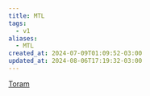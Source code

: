 ```yaml
---
title: MTL
tags:
  - v1
aliases:
  - MTL
created_at: 2024-07-09T01:09:52-03:00
updated_at: 2024-08-06T17:19:32-03:00
---
```


[Toram](../../../../rascunhos/2024/07/2024-07-06-Toram.md)